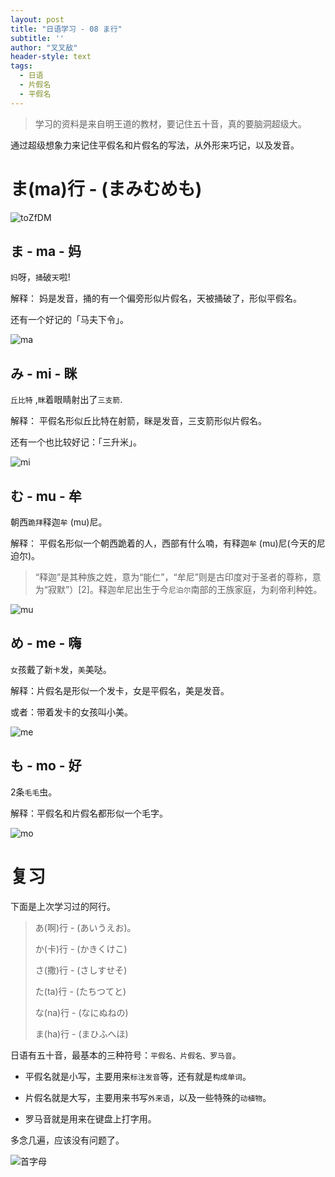 ```yaml
---
layout: post
title: "日语学习 - 08 ま行"
subtitle: ''
author: "叉叉敌"
header-style: text
tags:
  - 日语
  - 片假名
  - 平假名
---
```




> 学习的资料是来自明王道的教材，要记住五十音，真的要脑洞超级大。


通过超级想象力来记住平假名和片假名的写法，从外形来巧记，以及发音。


# ま(ma)行 - (まみむめも)

![toZfDM](https://gitee.com/chasays/mdPic/raw/master/uPic/toZfDM.png)

## ま - ma - 妈

`妈`呀，`捅`破`天`啦!

解释： 妈是发音，捅的有一个偏旁形似片假名，天被捅破了，形似平假名。

还有一个好记的「马夫下令」。

![ma](https://gitee.com/chasays/mdPic/raw/master/uPic/mTbOYG.png)
## み - mi - 眯


`丘比特`  ,`眯`着眼睛射出了`三支箭`.

解释： 平假名形似丘比特在射箭，眯是发音，三支箭形似片假名。

还有一个也比较好记：「三升米」。

![mi](https://gitee.com/chasays/mdPic/raw/master/uPic/6RleVz.png)


## む  - mu - 牟

朝西`跪拜`释迦`牟` (mu)尼。

解释： 平假名形似一个朝西跪着的人，西部有什么喃，有释迦`牟` (mu)尼(今天的尼迫尔)。

>“释迦”是其种族之姓，意为“能仁”，“牟尼”则是古印度对于圣者的尊称，意为“寂默”）[2]。释迦牟尼出生于今`尼泊尔`南部的王族家庭，为刹帝利种姓。

![mu](https://gitee.com/chasays/mdPic/raw/master/uPic/RG3hKv.png)


## め - me - 嗨

`女`孩戴了新`卡`发，`美`美哒。


解释：片假名是形似一个发卡，女是平假名，美是发音。

或者：带着发卡的女孩叫小美。


![me](https://gitee.com/chasays/mdPic/raw/master/uPic/lAaG5t.png)


## も - mo - 好

2条`毛毛`虫。

解释：平假名和片假名都形似一个毛字。


![mo](https://gitee.com/chasays/mdPic/raw/master/uPic/xXRVSH.png)


# 复习

下面是上次学习过的阿行。

> あ(啊)行 - (あいうえお)。
>
> か(卡)行 - (かきくけこ)
>
> さ(撒)行 - (さしすせそ)
>
> た(ta)行 - (たちつてと)
>
> な(na)行 - (なにぬねの)
>
> ま(ha)行 - (まひふへほ)

日语有五十音，最基本的三种符号：`平假名、片假名、罗马音`。

- 平假名就是小写，主要用来`标注发音`等，还有就是`构成单词`。

- 片假名就是大写，主要用来书写`外来语`，以及一些特殊的`动植物`。

- 罗马音就是用来在键盘上打字用。

多念几遍，应该没有问题了。

![首字母](https://gitee.com/chasays/mdPic/raw/master/uPic/lFDBT4.png)




